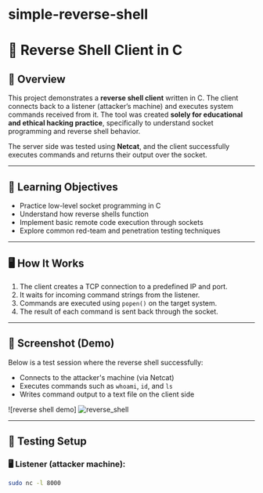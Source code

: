 # simple-reverse-shell
# 🔧 Reverse Shell Client in C

## 📌 Overview

This project demonstrates a **reverse shell client** written in C. The client connects back to a listener (attacker’s machine) and executes system commands received from it. The tool was created **solely for educational and ethical hacking practice**, specifically to understand socket programming and reverse shell behavior.

The server side was tested using **Netcat**, and the client successfully executes commands and returns their output over the socket.

---

## 🧠 Learning Objectives

- Practice low-level socket programming in C
- Understand how reverse shells function
- Implement basic remote code execution through sockets
- Explore common red-team and penetration testing techniques

---

## 🖥️ How It Works

1. The client creates a TCP connection to a predefined IP and port.
2. It waits for incoming command strings from the listener.
3. Commands are executed using `popen()` on the target system.
4. The result of each command is sent back through the socket.

---

## 📸 Screenshot (Demo)

Below is a test session where the reverse shell successfully:
- Connects to the attacker's machine (via Netcat)
- Executes commands such as `whoami`, `id`, and `ls`
- Writes command output to a text file on the client side

![reverse shell demo]
![reverse_shell](https://github.com/user-attachments/assets/c629b05f-8c1e-4659-a2f7-104f564509de)


---

## 🧪 Testing Setup

### 🖥️ Listener (attacker machine):
```bash
sudo nc -l 8000

